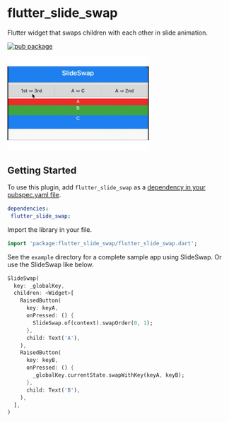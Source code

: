 # flutter_slide_swap

Flutter widget that swaps children with each other in slide animation.

[![pub package](https://img.shields.io/pub/v/flutter_slide_swap.svg)](https://pub.dartlang.org/packages/flutter_slide_swap)

<img src="https://github.com/zuvola/flutter_slide_swap/blob/master/example/screenshot.gif?raw=true" width="320px"/>


## Getting Started

To use this plugin, add `flutter_slide_swap` as a [dependency in your pubspec.yaml file](https://flutter.io/platform-plugins/).

```yaml
dependencies:
 flutter_slide_swap: 
```

Import the library in your file.

````dart
import 'package:flutter_slide_swap/flutter_slide_swap.dart';
````

See the `example` directory for a complete sample app using SlideSwap.
Or use the SlideSwap like below.

````dart
SlideSwap(
  key: _globalKey,
  children: <Widget>[
    RaisedButton(
      key: keyA,
      onPressed: () {
        SlideSwap.of(context).swapOrder(0, 1);
      },
      child: Text('A'),
    ),
    RaisedButton(
      key: keyB,
      onPressed: () {
        _globalKey.currentState.swapWithKey(keyA, keyB);
      },
      child: Text('B'),
    ),
  ],
)
````